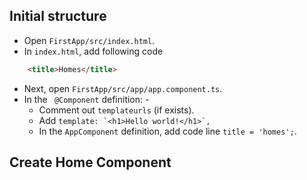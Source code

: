 ## Initial structure
- Open ```FirstApp/src/index.html```.
- In ```index.html```, add following code
```html 
    <title>Homes</title>
```
- Next, open ```FirstApp/src/app/app.component.ts```.
- In the ``` @Component``` definition: - 
    - Comment out ```templateurls``` (if exists).
    - Add ```template: `<h1>Hello world!</h1>`,```
    - In the ```AppComponent``` definition, add code line ```title = 'homes';```.
## Create Home Component

